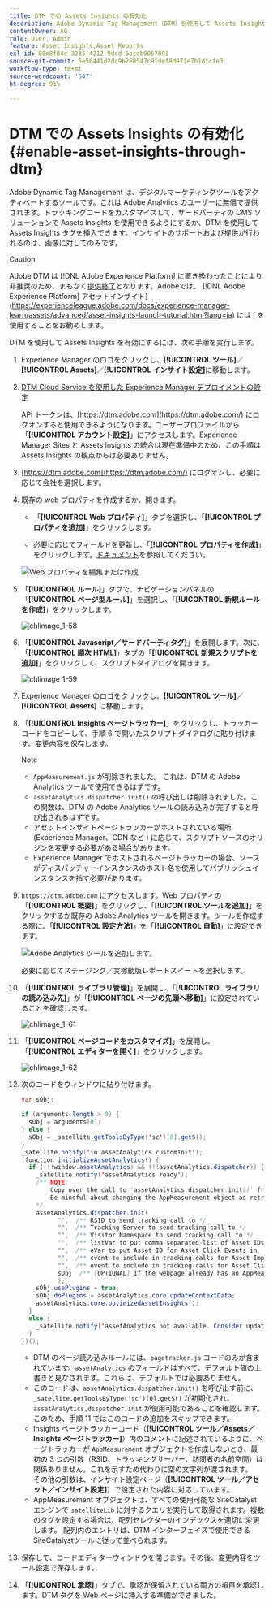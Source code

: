 ```yaml
---
title: DTM での Assets Insights の有効化
description: Adobe Dynamic Tag Management（DTM）を使用して Assets Insights を有効にする方法を学習します。
contentOwner: AG
role: User, Admin
feature: Asset Insights,Asset Reports
exl-id: 80e8f84e-3235-4212-9dcd-6acdb9067893
source-git-commit: 5e56441d2dc9b280547c91def8d971e7b1dfcfe3
workflow-type: tm+mt
source-wordcount: '647'
ht-degree: 91%

---
```


# DTM での Assets Insights の有効化 {#enable-asset-insights-through-dtm}

Adobe Dynamic Tag Management は、デジタルマーケティングツールをアクティベートするツールです。これは Adobe Analytics のユーザーに無償で提供されます。トラッキングコードをカスタマイズして、サードパーティの CMS ソリューションで Assets Insights を使用できるようにするか、DTM を使用して Assets Insights タグを挿入できます。インサイトのサポートおよび提供が行われるのは、画像に対してのみです。

>[!CAUTION]
>
>Adobe DTM は [!DNL Adobe Experience Platform] に置き換わったことにより非推奨のため、まもなく[提供終了](https://medium.com/launch-by-adobe/dtm-plans-for-a-sunset-3c6aab003a6f)となります。Adobeでは、 [!DNL Adobe Experience Platform] アセットインサイト](https://experienceleague.adobe.com/docs/experience-manager-learn/assets/advanced/asset-insights-launch-tutorial.html?lang=ja) には [ を使用することをお勧めします。

DTM を使用して Assets Insights を有効にするには、次の手順を実行します。

1. Experience Manager のロゴをクリックし、**[!UICONTROL ツール]**／**[!UICONTROL Assets]**／**[!UICONTROL インサイト設定]**&#x200B;に移動します。
1. [DTM Cloud Service を使用した Experience Manager デプロイメントの設定](/help/sites-administering/dtm.md)

   API トークンは、[https://dtm.adobe.com](https://dtm.adobe.com/) にログオンすると使用できるようになります。ユーザープロファイルから「**[!UICONTROL アカウント設定]**」にアクセスします。Experience Manager Sites と Assets Insights の統合は現在準備中のため、この手順は Assets Insights の観点からは必要ありません。

1. [https://dtm.adobe.com](https://dtm.adobe.com/) にログオンし、必要に応じて会社を選択します。
1. 既存の web プロパティを作成するか、開きます。

   * 「**[!UICONTROL Web プロパティ]**」タブを選択し、「**[!UICONTROL プロパティを追加]**」をクリックします。

   * 必要に応じてフィールドを更新し、「**[!UICONTROL プロパティを作成]**」をクリックします。[ドキュメント](https://experienceleague.adobe.com/docs/experience-manager-learn/getting-started-wknd-tutorial-develop/overview.html?lang=ja)を参照してください。

   ![Web プロパティを編集または作成](assets/Create-edit-web-property.png)

1. 「**[!UICONTROL ルール]**」タブで、ナビゲーションパネルの「**[!UICONTROL ページ型ルール]**」を選択し、「**[!UICONTROL 新規ルールを作成]**」をクリックします。

   ![chlimage_1-58](assets/chlimage_1-194.png)

1. 「**[!UICONTROL Javascript／サードパーティタグ]**」を展開します。次に、「**[!UICONTROL 順次 HTML]**」タブの「**[!UICONTROL 新規スクリプトを追加]**」をクリックして、スクリプトダイアログを開きます。

   ![chlimage_1-59](assets/chlimage_1-195.png)

1. Experience Manager のロゴをクリックし、**[!UICONTROL ツール]**／**[!UICONTROL Assets]** に移動します。
1. 「**[!UICONTROL Insights ページトラッカー]**」をクリックし、トラッカーコードをコピーして、手順 6 で開いたスクリプトダイアログに貼り付けます。変更内容を保存します。

   >[!NOTE]
   >
   >* `AppMeasurement.js` が削除されました。 これは、DTM の Adobe Analytics ツールで使用できるはずです。
   >* `assetAnalytics.dispatcher.init()` の呼び出しは削除されました。この関数は、DTM の Adobe Analytics ツールの読み込みが完了すると呼び出されるはずです。
   >* アセットインサイトページトラッカーがホストされている場所 (Experience Manager、CDN など ) に応じて、スクリプトソースのオリジンを変更する必要がある場合があります。
   >* Experience Manager でホストされるページトラッカーの場合、ソースがディスパッチャーインスタンスのホスト名を使用してパブリッシュインスタンスを指す必要があります。

1. `https://dtm.adobe.com` にアクセスします。Web プロパティの「**[!UICONTROL 概要]**」をクリックし、「**[!UICONTROL ツールを追加]**」をクリックするか既存の Adobe Analytics ツールを開きます。ツールを作成する際に、「**[!UICONTROL 設定方法]**」を「**[!UICONTROL 自動]**」に設定できます。

   ![Adobe Analytics ツールを追加します。](assets/Add-Adobe-Analytics-Tool.png)

   必要に応じてステージング／実稼動版レポートスイートを選択します。

1. 「**[!UICONTROL ライブラリ管理]**」を展開し、「**[!UICONTROL ライブラリの読み込み先]**」が「**[!UICONTROL ページの先頭へ移動]**」に設定されていることを確認します。

   ![chlimage_1-61](assets/chlimage_1-197.png)

1. 「**[!UICONTROL ページコードをカスタマイズ]**」を展開し、「**[!UICONTROL エディターを開く]**」をクリックします。

   ![chlimage_1-62](assets/chlimage_1-198.png)

1. 次のコードをウィンドウに貼り付けます。

   ```Java
   var sObj;
   
   if (arguments.length > 0) {
     sObj = arguments[0];
   } else {
     sObj = _satellite.getToolsByType('sc')[0].getS();
   }
   _satellite.notify('in assetAnalytics customInit');
   (function initializeAssetAnalytics() {
     if ((!!window.assetAnalytics) && (!!assetAnalytics.dispatcher)) {
       _satellite.notify('assetAnalytics ready');
       /** NOTE:
           Copy over the call to 'assetAnalytics.dispatcher.init()' from Assets Pagetracker
           Be mindful about changing the AppMeasurement object as retrieved above.
       */
       assetAnalytics.dispatcher.init(
             "",  /** RSID to send tracking-call to */
             "",  /** Tracking Server to send tracking-call to */
             "",  /** Visitor Namespace to send tracking-call to */
             "",  /** listVar to put comma-separated-list of Asset IDs for Asset Impression Events in tracking-call, for example, 'listVar1' */
             "",  /** eVar to put Asset ID for Asset Click Events in, for example, 'eVar3' */
             "",  /** event to include in tracking-calls for Asset Impression Events, for example, 'event8' */
             "",  /** event to include in tracking-calls for Asset Click Events, for example, 'event7' */
             sObj  /** [OPTIONAL] if the webpage already has an AppMeasurement object, include the object here. If unspecified, Pagetracker Core shall create its own AppMeasurement object */
             );
       sObj.usePlugins = true;
       sObj.doPlugins = assetAnalytics.core.updateContextData;
       assetAnalytics.core.optimizedAssetInsights();
     }
     else {
       _satellite.notify('assetAnalytics not available. Consider updating the Custom Page Code', 4);
     }
   })();
   ```

   * DTM のページ読み込みルールには、`pagetracker.js` コードのみが含まれています。`assetAnalytics` のフィールドはすべて、デフォルト値の上書きと見なされます。これらは、デフォルトでは必要ありません。
   * このコードは、`assetAnalytics.dispatcher.init()` を呼び出す前に、`_satellite.getToolsByType('sc')[0].getS()` が初期化され、`assetAnalytics,dispatcher.init` が使用可能であることを確認します。このため、手順 11 ではこのコードの追加をスキップできます。
   * Insights ページトラッカーコード（**[!UICONTROL ツール／Assets／Insights ページトラッカー]**）内のコメントに記述されているように、ページトラッカーが `AppMeasurement` オブジェクトを作成しないとき、最初の 3 つの引数（RSID、トラッキングサーバー、訪問者の名前空間）は関係ありません。これを示すため代わりに空の文字列が渡されます。\
      その他の引数は、インサイト設定ページ（**[!UICONTROL ツール／アセット／インサイト設定]**）で設定された内容に対応しています。
   * AppMeasurement オブジェクトは、すべての使用可能な SiteCatalyst エンジンで `satelliteLib` に対するクエリを実行して取得されます。複数のタグを設定する場合は、配列セレクターのインデックスを適切に変更します。 配列内のエントリは、DTM インターフェイスで使用できるSiteCatalystツールに従って並べられます。

1. 保存して、コードエディターウィンドウを閉じます。その後、変更内容をツール設定で保存します。
1. 「**[!UICONTROL 承認]**」タブで、承認が保留されている両方の項目を承認します。DTM タグを Web ページに挿入する準備ができました。

